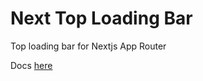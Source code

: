 # Next Top Loading Bar

Top loading bar for Nextjs App Router

Docs [here](https://github.com/bibekjodd/next-top-loading-bar)
